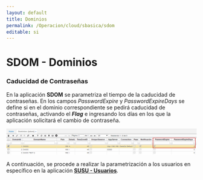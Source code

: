 ```yaml
---
layout: default
title: Dominios
permalink: /Operacion/cloud/sbasica/sdom
editable: si
---
```


# SDOM - Dominios

### Caducidad de Contraseñas


En la aplicación **SDOM** se parametriza el tiempo de la caducidad de contraseñas. En los campos _PasswordExpire_ y _PasswordExpireDays_ se define si en el dominio correspondiente se pedirá caducidad de contraseñas, activando el _**Flag**_ e ingresando los días en los que la aplicación solicitará el cambio de contraseña.  

![](sdom.png)

A continuación, se procede a realizar la parametrización a los usuarios en específico en la aplicación [**SUSU - Usuarios**](http://docs.oasiscom.com/Operacion/system/sacceso/susu).  


